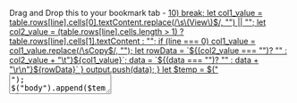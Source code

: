 
<p>Drag and Drop this to your bookmark tab -  <a href="javascript: (() => {        let output = [];    document.getElementById("suppress_fastly_nodes").checked = true;    document.getElementById("submit_filters").click();    const targets = ['error_backends', 'error_responses', 'error_paths'];    for (let target of targets) {        let data = "";        let table = document.getElementById(target);        for (let line = 0; line < table.rows.length; line++) {            if (line > 10) break;            let col1_value = table.rows[line].cells[0].textContent.replace(/\s\(View\)$/, "") || "";            let col2_value = (table.rows[line].cells.length > 1) ? table.rows[line].cells[1].textContent : "";            if (line === 0) col1_value = col1_value.replace(/\sCopy$/, "");            let rowData = `${(col2_value === "")? "" : col2_value + "\t"}${col1_value}`;            data = `${(data === "")? "" : data + "\r\n"}${rowData}`        }        output.push(data);    }    let $temp = $("<textarea>");    $("body").append($temp);    $temp.val(output.join("\r\n\r\n")).select();    document.execCommand("copy");    $temp.remove();    document.getElementById("suppress_fastly_nodes").checked = false;    document.getElementById("submit_filters").click();    alert('Copied!');})();">QuesoEasyCopy</a></p>
